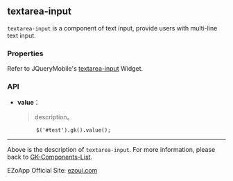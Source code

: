 ## textarea-input
`textarea-input` is a component of text input, provide users with multi-line text input.

### Properties
Refer to JQueryMobile's [textarea-input](http://api.jquerymobile.com/textinput/) Widget.

### API

- **value**：  
  	> description。

			$('#test').gk().value();


----------
Above is the description of `textarea-input`. For more information, please back to [GK-Components-List](https://github.com/ezoapp/Learn-GK-Components).

EZoApp Official Site: [ezoui.com](http://ezoui.com/)




